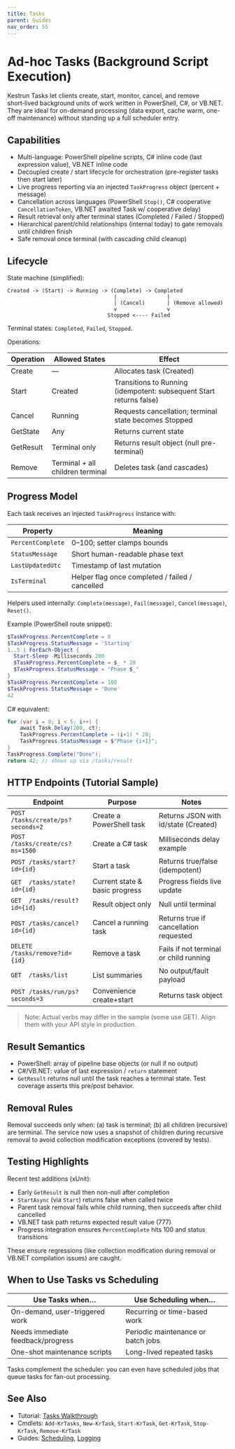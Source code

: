 ```yaml
---
title: Tasks
parent: Guides
nav_order: 55
---
```


# Ad-hoc Tasks (Background Script Execution)

Kestrun Tasks let clients create, start, monitor, cancel, and remove short‑lived background units of work written in PowerShell, C#, or VB.NET.
They are ideal for on-demand processing (data export, cache warm, one-off maintenance) without standing up a full scheduler entry.

## Capabilities

- Multi-language: PowerShell pipeline scripts, C# inline code (last expression value), VB.NET inline code
- Decoupled create / start lifecycle for orchestration (pre-register tasks then start later)
- Live progress reporting via an injected `TaskProgress` object (percent + message)
- Cancellation across languages (PowerShell `Stop()`, C# cooperative `CancellationToken`, VB.NET awaited Task w/ cooperative delay)
- Result retrieval only after terminal states (Completed / Failed / Stopped)
- Hierarchical parent/child relationships (internal today) to gate removals until children finish
- Safe removal once terminal (with cascading child cleanup)

## Lifecycle

State machine (simplified):

```text
Created -> (Start) -> Running -> (Complete) -> Completed
                                  |                |
                                  | (Cancel)       | (Remove allowed)
                                  v                v
                                Stopped <---- Failed
```

Terminal states: `Completed`, `Failed`, `Stopped`.

Operations:

| Operation | Allowed States | Effect |
|-----------|----------------|--------|
| Create    | —              | Allocates task (Created) |
| Start     | Created        | Transitions to Running (idempotent: subsequent Start returns false) |
| Cancel    | Running        | Requests cancellation; terminal state becomes Stopped |
| GetState  | Any            | Returns current state |
| GetResult | Terminal only  | Returns result object (null pre-terminal) |
| Remove    | Terminal + all children terminal | Deletes task (and cascades) |

## Progress Model

Each task receives an injected `TaskProgress` instance with:

| Property | Meaning |
|----------|---------|
| `PercentComplete` | 0–100; setter clamps bounds |
| `StatusMessage`   | Short human-readable phase text |
| `LastUpdatedUtc`  | Timestamp of last mutation |
| `IsTerminal`      | Helper flag once completed / failed / cancelled |

Helpers used internally: `Complete(message)`, `Fail(message)`, `Cancel(message)`, `Reset()`.

Example (PowerShell route snippet):

```powershell
$TaskProgress.PercentComplete = 0
$TaskProgress.StatusMessage = 'Starting'
1..5 | ForEach-Object {
  Start-Sleep -Milliseconds 200
  $TaskProgress.PercentComplete = $_ * 20
  $TaskProgress.StatusMessage = "Phase $_"
}
$TaskProgress.PercentComplete = 100
$TaskProgress.StatusMessage = 'Done'
42
```

C# equivalent:

```csharp
for (var i = 0; i < 5; i++) {
    await Task.Delay(200, ct);
    TaskProgress.PercentComplete = (i+1) * 20;
    TaskProgress.StatusMessage = $"Phase {i+1}";
}
TaskProgress.Complete("Done");
return 42; // shows up via /tasks/result
```

## HTTP Endpoints (Tutorial Sample)

| Endpoint | Purpose | Notes |
|----------|---------|-------|
| `POST /tasks/create/ps?seconds=2` | Create a PowerShell task | Returns JSON with id/state (Created) |
| `POST /tasks/create/cs?ms=1500`   | Create a C# task | Milliseconds delay example |
| `POST /tasks/start?id={id}`       | Start a task | Returns true/false (idempotent) |
| `GET  /tasks/state?id={id}`       | Current state & basic progress | Progress fields live update |
| `GET  /tasks/result?id={id}`      | Result object only | Null until terminal |
| `POST /tasks/cancel?id={id}`      | Cancel a running task | Returns true if cancellation requested |
| `DELETE /tasks/remove?id={id}`    | Remove a task | Fails if not terminal or child running |
| `GET  /tasks/list`                | List summaries | No output/fault payload |
| `POST /tasks/run/ps?seconds=3`    | Convenience create+start | Returns task object |

> Note: Actual verbs may differ in the sample (some use GET). Align them with your API style in production.

## Result Semantics

- PowerShell: array of pipeline base objects (or null if no output)
- C#/VB.NET: value of last expression / `return` statement
- `GetResult` returns null until the task reaches a terminal state. Test coverage asserts this pre/post behavior.

## Removal Rules

Removal succeeds only when: (a) task is terminal; (b) all children (recursive) are terminal.
The service now uses a snapshot of children during recursive removal to avoid collection modification exceptions (covered by tests).

## Testing Highlights

Recent test additions (xUnit):

- Early `GetResult` is null then non-null after completion
- `StartAsync` (via `Start`) returns false when called twice
- Parent task removal fails while child running, then succeeds after child cancelled
- VB.NET task path returns expected result value (777)
- Progress integration ensures `PercentComplete` hits 100 and status transitions

These ensure regressions (like collection modification during removal or VB.NET compilation issues) are caught.

## When to Use Tasks vs Scheduling

| Use Tasks when… | Use Scheduling when… |
|-----------------|----------------------|
| On-demand, user-triggered work | Recurring or time-based work |
| Needs immediate feedback/progress | Periodic maintenance or batch jobs |
| One-shot maintenance scripts | Long-lived repeated tasks |

Tasks complement the scheduler: you can even have scheduled jobs that queue tasks for fan-out processing.

## See Also

- Tutorial: [Tasks Walkthrough](/pwsh/tutorial/20.Tasks/1.Tasks)
- Cmdlets: `Add-KrTasks`, `New-KrTask`, `Start-KrTask`, `Get-KrTask`, `Stop-KrTask`, `Remove-KrTask`
- Guides: [Scheduling](/topics/scheduling), [Logging](/topics/logging)

